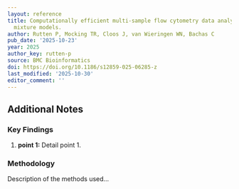 ```yaml
---
layout: reference
title: Computationally efficient multi-sample flow cytometry data analysis using Gaussian
  mixture models.
author: Rutten P, Mocking TR, Cloos J, van Wieringen WN, Bachas C
pub_date: '2025-10-23'
year: 2025
author_key: rutten-p
source: BMC Bioinformatics
doi: https://doi.org/10.1186/s12859-025-06285-z
last_modified: '2025-10-30'
editor_comment: ''
---
```


## Additional Notes

### Key Findings

1.  **point 1:** Detail point 1.

### Methodology

Description of the methods used...


